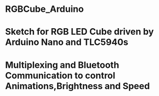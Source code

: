 # RGBCube_Arduino
#	Sketch for RGB LED Cube driven by Arduino Nano and TLC5940s
#	Multiplexing and Bluetooth Communication to control Animations,Brightness and Speed
